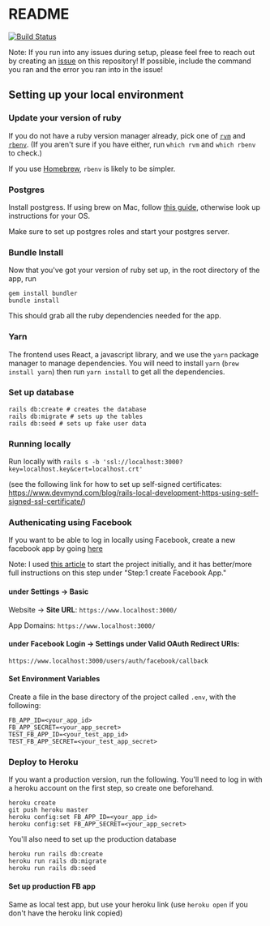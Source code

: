 # README
[![Build Status](https://travis-ci.org/sdspikes/reciprocity2.svg)](https://travis-ci.org/sdspikes/reciprocity2)

Note: If you run into any issues during setup, please feel free to reach out by creating an [issue](https://github.com/sdspikes/reciprocity2/issues) on this repository!  If possible, include the command you ran and the error you ran into in the issue!

## Setting up your local environment

### Update your version of ruby

If you do not have a ruby version manager already, pick one of [`rvm`](README/rvm.md) and [`rbenv`](README/rbenv.md).  (If you aren't sure if you have either, run `which rvm` and `which rbenv` to check.)

If you use [Homebrew](https://brew.sh/), `rbenv` is likely to be simpler.

### Postgres

Install postgress. If using brew on Mac, follow [this guide](https://gist.github.com/ibraheem4/ce5ccd3e4d7a65589ce84f2a3b7c23a3), otherwise look up instructions for your OS.

Make sure to set up postgres roles and start your postgres server.

### Bundle Install
Now that you've got your version of ruby set up, in the root directory of the app, run 
```
gem install bundler
bundle install
```

This should grab all the ruby dependencies needed for the app.

### Yarn

The frontend uses React, a javascript library, and we use the `yarn` package manager to manage dependencies.  You will need to install `yarn` (`brew install yarn`) then run `yarn install` to get all the dependencies.

### Set up database

```
rails db:create # creates the database
rails db:migrate # sets up the tables
rails db:seed # sets up fake user data
```

### Running locally


Run locally with
```rails s -b 'ssl://localhost:3000?key=localhost.key&cert=localhost.crt'```

(see the following link for how to set up self-signed certificates: 
https://www.devmynd.com/blog/rails-local-development-https-using-self-signed-ssl-certificate/)

### Authenicating using Facebook

If you want to be able to log in locally using Facebook, create a new facebook app by going [here](https://developers.facebook.com/)

Note: I used [this article](https://medium.com/@chinnatiptaemkaeo/integrate-omniauth-facebook-to-rails-5-1389d760d92a) to start the project initially, and it has better/more full instructions on this step under "Step:1 create Facebook App."


#### under **Settings** -> **Basic**
Website -> **Site URL**:
`https://www.localhost:3000/`

App Domains:
`https://www.localhost:3000/`

#### under **Facebook Login** -> **Settings** under **Valid OAuth Redirect URIs**:
`https://www.localhost:3000/users/auth/facebook/callback`


#### Set Environment Variables

Create a file in the base directory of the project called `.env`, with the following:
```
FB_APP_ID=<your_app_id>
FB_APP_SECRET=<your_app_secret>
TEST_FB_APP_ID=<your_test_app_id>
TEST_FB_APP_SECRET=<your_test_app_secret>
```

### Deploy to Heroku

If you want a production version, run the following.  You'll need to log in with a heroku account on the first step, so create one beforehand.
```
heroku create
git push heroku master
heroku config:set FB_APP_ID=<your_app_id>
heroku config:set FB_APP_SECRET=<your_app_secret>
```

You'll also need to set up the production database
```
heroku run rails db:create
heroku run rails db:migrate
heroku run rails db:seed
```

#### Set up production FB app

Same as local test app, but use your heroku link (use `heroku open` if you don't have the heroku link copied)
